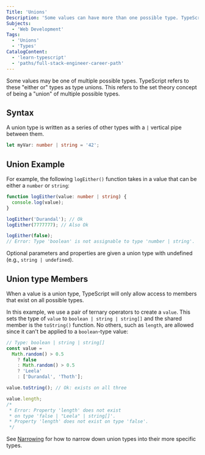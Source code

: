 ```yaml
---
Title: 'Unions'
Description: 'Some values can have more than one possible type. TypeScript represents these 'either-or' types using a union.'
Subjects:
  - 'Web Development'
Tags:
  - 'Unions'
  - 'Types'
CatalogContent:
  - 'learn-typescript'
  - 'paths/full-stack-engineer-career-path'
---
```


Some values may be one of multiple possible types. TypeScript refers to these "either or" types as type unions. This refers to the set theory concept of being a "union" of multiple possible types.

## Syntax

A union type is written as a series of other types with a `|` vertical pipe between them.

```ts
let myVar: number | string = '42';
```

## Union Example

For example, the following `logEither()` function takes in a value that can be either a `number` or `string`:

```ts
function logEither(value: number | string) {
  console.log(value);
}

logEither('Durandal'); // Ok
logEither(7777777); // Also Ok

logEither(false);
// Error: Type 'boolean' is not assignable to type 'number | string'.
```

Optional parameters and properties are given a union type with undefined (e.g., `string | undefined`).

## Union type Members

When a value is a union type, TypeScript will only allow access to members that exist on all possible types.

In this example, we use a pair of ternary operators to create a `value`. This sets the type of `value` to `boolean | string | string[]` and the shared member is the `toString()` function. No others, such as `length`, are allowed since it can't be applied to a `boolean`-type value:

```ts
// Type: boolean | string | string[]
const value =
  Math.random() > 0.5
    ? false
    : Math.random() > 0.5
    ? 'Leela'
    : ['Durandal', 'Thoth'];

value.toString(); // Ok: exists on all three

value.length;
/*
 * Error: Property 'length' does not exist
 * on type 'false | "Leela" | string[]'.
 * Property 'length' does not exist on type 'false'.
 */
```

See [Narrowing](https://www.codecademy.com/resources/docs/typescript/narrowing) for how to narrow down union types into their more specific types.
